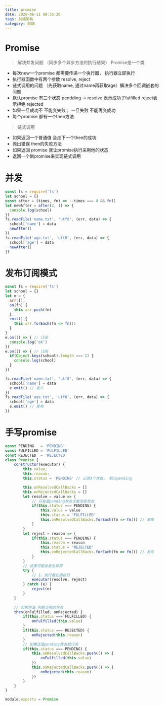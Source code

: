 ```yaml
---
title: promise
date: 2020-06-11 00:36:20
tags: 前端架构
category: 前端
---
```

# Promise 
> 解决并发问题 （同步多个异步方法的执行结果）
> Promise是一个类
- 每次new一个promise 都需要传递一个执行器， 执行器立即执行
- 执行器函数中有两个参数 resolve, reject
- 链式调用的问题 （先获取name, 通过name再获取age）解决多个回调嵌套的问题
- 默认promise 有三个状态 pendding -> resolve 表示成功了fulfilled reject表示拒绝 rejected
- 如果一旦成功不 不能变失败； 一旦失败 不能再变成功
- 每个promise 都有一个then方法
> 链式调用
- 如果返回一个普通值 会走下一个then的成功
- 抛出错误 then的失败方法
- 如果返回 promise 就让promise执行采用他的状态
- 返回一个新promise来实现链式调用
# 并发
```js
const fs = require('fs')
let school = {}
const after = (times, fn) => --times === 0 && fn()
let newAfter = after(2, () => {
  console.log(school)
})
fs.readFile('name.txt', 'utf8', (err, data) => {
  school['name'] = data
  newAfter()
})
fs.readFile('age.txt', 'utf8', (err, data) => {
  school['age'] = data
  newAfter()
})

```
# 发布订阅模式
```js
const fs = require('fs')
let school = {}
let e = {
  arr:[],
  on(fn) {
    this.arr.push(fn)
  },
  emit() {
    this.arr.forEach(fn => fn())
  }
}
e.on(() => { // 订阅
  console.log('ok')
})
e.on(() => { // 订阅
  if(Object.keys(school).length === 2) {
    console.log(school)
  }
})

fs.readFile('name.txt', 'utf8', (err, data) => {
  school['name'] = data
  e.emit() // 发布
})
fs.readFile('age.txt', 'utf8', (err, data) => {
  school['age'] = data
  e.emit() // 发布
})
```

# 手写promise
```js
const PENDING   = 'PENDING'
const FULFILLED = 'FULFILLED'
const REJECTED  = 'REJECTED'
class Promise {
	constructor(executor) {
		this.value;
		this.reason;
        this.status = 'PENDING' // 记录3个状态， 默认pending

        this.onResolvedCallBacks = []
        this.onRejectedCallBacks = []
		let resolve = value => {
            // 只有是panding状态才能改变状态
            if(this.status === PENDING) {
                this.value = value
                this.status = 'FULFILLED'
                this.onResolvedCallBacks.forEach(fn => fn()) // 发布
            }
		}
		let reject = reason => {
            if(this.status === PENDING) {
                this.reason = reason
                this.status = 'REJECTED'
                this.onRejectedCallBacks.forEach(fn => fn()) // 发布
            }
        }
        // 这里可能会发生异常
        try {
            // 1。执行器立即执行
            executor(resolve, reject)
        } catch (e) {
            reject(e)    
        }
    }
    
    // 实例方法 判断当前的状态
    then(onFulfilled, onRejected) {
        if(this.status === FULFILLED) {
            onFulfilled(this.value)
        }
        if(this.status === REJECTED) {
            onRejected(this.reason)
        }
        // 如果还是pending状态就订阅
        if(this.status === PENDING) {
            this.onResolvedCallBacks.push(() => {
                onFulfilled(this.value)
            })
            this.onRejectedCallBacks.push(() => {
                onRejected(this.reason)
            })
        }
    }
}

module.exports = Promise
```